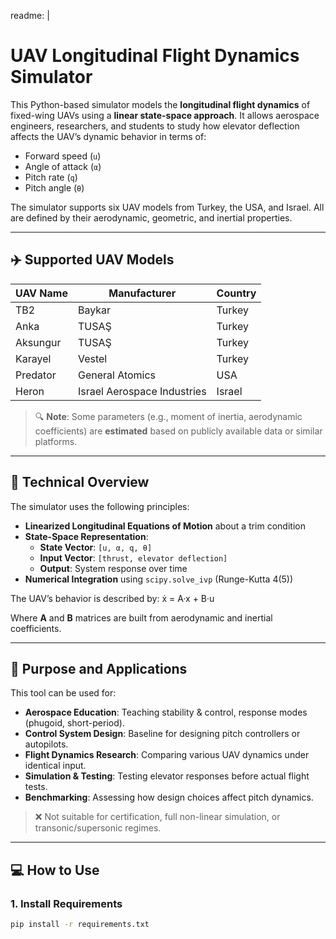 readme: |
  # UAV Longitudinal Flight Dynamics Simulator

  This Python-based simulator models the **longitudinal flight dynamics** of fixed-wing UAVs using a **linear state-space approach**. It allows aerospace engineers, researchers, and students to study how elevator deflection affects the UAV’s dynamic behavior in terms of:

  - Forward speed (`u`)
  - Angle of attack (`α`)
  - Pitch rate (`q`)
  - Pitch angle (`θ`)

  The simulator supports six UAV models from Turkey, the USA, and Israel. All are defined by their aerodynamic, geometric, and inertial properties.

  ---

  ## ✈️ Supported UAV Models

  | UAV Name   | Manufacturer        | Country    |
  |------------|---------------------|------------|
  | TB2        | Baykar              | Turkey     |
  | Anka       | TUSAŞ               | Turkey     |
  | Aksungur   | TUSAŞ               | Turkey     |
  | Karayel    | Vestel              | Turkey     |
  | Predator   | General Atomics     | USA        |
  | Heron      | Israel Aerospace Industries | Israel |

  > 🔍 **Note**: Some parameters (e.g., moment of inertia, aerodynamic coefficients) are **estimated** based on publicly available data or similar platforms.

  ---

  ## 📐 Technical Overview

  The simulator uses the following principles:

  - **Linearized Longitudinal Equations of Motion** about a trim condition
  - **State-Space Representation**:
    - **State Vector**: `[u, α, q, θ]`
    - **Input Vector**: `[thrust, elevator deflection]`
    - **Output**: System response over time
  - **Numerical Integration** using `scipy.solve_ivp` (Runge-Kutta 4(5))

  The UAV’s behavior is described by:
  ẋ = A·x + B·u

Where **A** and **B** matrices are built from aerodynamic and inertial coefficients.

---

## 🎯 Purpose and Applications

This tool can be used for:

- **Aerospace Education**: Teaching stability & control, response modes (phugoid, short-period).
- **Control System Design**: Baseline for designing pitch controllers or autopilots.
- **Flight Dynamics Research**: Comparing various UAV dynamics under identical input.
- **Simulation & Testing**: Testing elevator responses before actual flight tests.
- **Benchmarking**: Assessing how design choices affect pitch dynamics.

> ❌ Not suitable for certification, full non-linear simulation, or transonic/supersonic regimes.

---

## 💻 How to Use

### 1. Install Requirements

```bash
pip install -r requirements.txt

